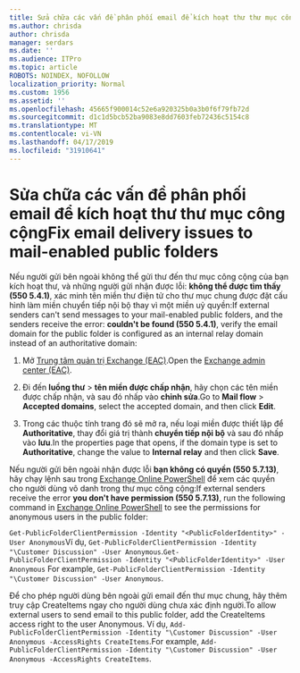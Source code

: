 ```yaml
---
title: Sửa chữa các vấn đề phân phối email để kích hoạt thư thư mục công cộng
ms.author: chrisda
author: chrisda
manager: serdars
ms.date: ''
ms.audience: ITPro
ms.topic: article
ROBOTS: NOINDEX, NOFOLLOW
localization_priority: Normal
ms.custom: 1956
ms.assetid: ''
ms.openlocfilehash: 45665f900014c52e6a920325b0a3b0f6f79fb72d
ms.sourcegitcommit: d1c1d5bcb52ba9083e8dd7603feb72436c5154c8
ms.translationtype: MT
ms.contentlocale: vi-VN
ms.lasthandoff: 04/17/2019
ms.locfileid: "31910641"
---
```

# <a name="fix-email-delivery-issues-to-mail-enabled-public-folders"></a><span data-ttu-id="8007d-102">Sửa chữa các vấn đề phân phối email để kích hoạt thư thư mục công cộng</span><span class="sxs-lookup"><span data-stu-id="8007d-102">Fix email delivery issues to mail-enabled public folders</span></span>

<span data-ttu-id="8007d-103">Nếu người gửi bên ngoài không thể gửi thư đến thư mục công cộng của bạn kích hoạt thư, và những người gửi nhận được lỗi: **không thể được tìm thấy (550 5.4.1)**, xác minh tên miền thư điện tử cho thư mục chung được đặt cấu hình làm miền chuyển tiếp nội bộ thay vì một miền uỷ quyền:</span><span class="sxs-lookup"><span data-stu-id="8007d-103">If external senders can't send messages to your mail-enabled public folders, and the senders receive the error: **couldn't be found (550 5.4.1)**, verify the email domain for the public folder is configured as an internal relay domain instead of an authoritative domain:</span></span>

1. <span data-ttu-id="8007d-104">Mở [Trung tâm quản trị Exchange (EAC)](https://docs.microsoft.com/Exchange/exchange-admin-center).</span><span class="sxs-lookup"><span data-stu-id="8007d-104">Open the [Exchange admin center (EAC)](https://docs.microsoft.com/Exchange/exchange-admin-center).</span></span>

2. <span data-ttu-id="8007d-105">Đi đến **luồng thư** \> **tên miền được chấp nhận**, hãy chọn các tên miền được chấp nhận, và sau đó nhấp vào **chỉnh sửa**.</span><span class="sxs-lookup"><span data-stu-id="8007d-105">Go to **Mail flow** \> **Accepted domains**, select the accepted domain, and then click **Edit**.</span></span>

3. <span data-ttu-id="8007d-106">Trong các thuộc tính trang đó sẽ mở ra, nếu loại miền được thiết lập để **Authoritative**, thay đổi giá trị thành **chuyển tiếp nội bộ** và sau đó nhấp vào **lưu**.</span><span class="sxs-lookup"><span data-stu-id="8007d-106">In the properties page that opens, if the domain type is set to **Authoritative**, change the value to **Internal relay** and then click **Save**.</span></span>

<span data-ttu-id="8007d-107">Nếu người gửi bên ngoài nhận được lỗi **bạn không có quyền (550 5.7.13)**, hãy chạy lệnh sau trong [Exchange Online PowerShell](https://docs.microsoft.com/powershell/exchange/exchange-online/connect-to-exchange-online-powershell/connect-to-exchange-online-powershell) để xem các quyền cho người dùng vô danh trong thư mục công cộng:</span><span class="sxs-lookup"><span data-stu-id="8007d-107">If external senders receive the error **you don't have permission (550 5.7.13)**, run the following command in [Exchange Online PowerShell](https://docs.microsoft.com/powershell/exchange/exchange-online/connect-to-exchange-online-powershell/connect-to-exchange-online-powershell) to see the permissions for anonymous users in the public folder:</span></span>

<span data-ttu-id="8007d-108">`Get-PublicFolderClientPermission -Identity "<PublicFolderIdentity>" -User Anonymous`Ví dụ, `Get-PublicFolderClientPermission -Identity "\Customer Discussion" -User Anonymous`.</span><span class="sxs-lookup"><span data-stu-id="8007d-108">`Get-PublicFolderClientPermission -Identity "<PublicFolderIdentity>" -User Anonymous` For example, `Get-PublicFolderClientPermission -Identity "\Customer Discussion" -User Anonymous`.</span></span>

<span data-ttu-id="8007d-109">Để cho phép người dùng bên ngoài gửi email đến thư mục chung, hãy thêm truy cập CreateItems ngay cho người dùng chưa xác định người.</span><span class="sxs-lookup"><span data-stu-id="8007d-109">To allow external users to send email to this public folder, add the CreateItems access right to the user Anonymous.</span></span> <span data-ttu-id="8007d-110">Ví dụ, `Add-PublicFolderClientPermission -Identity "\Customer Discussion" -User Anonymous -AccessRights CreateItems`.</span><span class="sxs-lookup"><span data-stu-id="8007d-110">For example, `Add-PublicFolderClientPermission -Identity "\Customer Discussion" -User Anonymous -AccessRights CreateItems`.</span></span>
